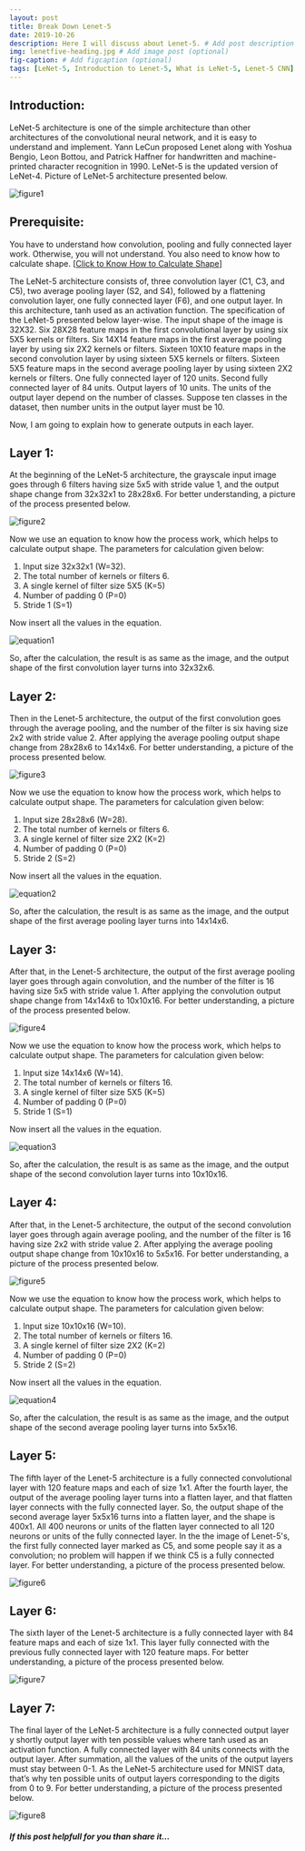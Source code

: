 ```yaml
---
layout: post
title: Break Down Lenet-5
date: 2019-10-26 
description: Here I will discuss about Lenet-5. # Add post description (optional)
img: lenetfive-heading.jpg # Add image post (optional)
fig-caption: # Add figcaption (optional)
tags: [LeNet-5, Introduction to Lenet-5, What is LeNet-5, Lenet-5 CNN]
---
```


## Introduction:
LeNet-5 architecture is one of the simple architecture than other architectures of the convolutional neural network, and it is easy to understand and implement. Yann LeCun proposed Lenet along with Yoshua Bengio, Leon Bottou, and Patrick Haffner for handwritten and machine-printed character recognition in 1990. LeNet-5 is the updated version of LeNet-4. Picture of LeNet-5 architecture presented below.

![figure1]({{site.baseurl}}/assets/img/lenetfive/image1.png)

## Prerequisite:
You have to understand how convolution, pooling and fully connected layer work. Otherwise, you will not understand. You also need to know how to calculate shape. 
[[Click to Know How to Calculate Shape](https://arnabfly.github.io/arnab_blog/lenet1/)]


The LeNet-5 architecture consists of, three convolution layer (C1, C3, and C5), two average pooling layer (S2, and S4), followed by a flattening convolution layer, one fully connected layer (F6), and one output layer. In this architecture, tanh used as an activation function.
The specification of the LeNet-5 presented below layer-wise.
The input shape of the image is 32X32.
Six 28X28 feature maps in the first convolutional layer by using six 5X5 kernels or filters.
Six 14X14 feature maps in the first average pooling layer by using six 2X2 kernels or filters.
Sixteen 10X10 feature maps in the second convolution layer by using sixteen 5X5 kernels or filters.
Sixteen 5X5 feature maps in the second average pooling layer by using sixteen 2X2 kernels or filters.
One fully connected layer of 120 units.
Second fully connected layer of 84 units.
Output layers of 10 units.
The units of the output layer depend on the number of classes. Suppose ten classes in the dataset, then number units in the output layer must be 10.

Now, I am going to explain how to generate outputs in each layer. 


## Layer 1: 
At the beginning of the LeNet-5 architecture, the grayscale input image goes through 6 filters having size 5x5 with stride value 1, and the output shape change from 32x32x1 to 28x28x6. For better understanding, a picture of the process presented below.

![figure2]({{site.baseurl}}/assets/img/lenetfive/image2.png)

Now we use an equation to know how the process work, which helps to calculate output shape. 
The parameters for calculation given below:
1.	Input size 32x32x1 (W=32).
2.	The total number of kernels or filters 6.
3.	A single kernel of filter size 5X5 (K=5)
4.	Number of padding 0 (P=0)
5.	Stride 1 (S=1) 

Now insert all the values in the equation.

![equation1]({{site.baseurl}}/assets/img/lenetfive/equation1.PNG)

So, after the calculation, the result is as same as the image, and the output shape of the first convolution layer turns into 32x32x6.

## Layer 2: 
Then in the Lenet-5 architecture, the output of the first convolution goes through the average pooling, and the number of the filter is six having size 2x2 with stride value 2. After applying the average pooling output shape change from 28x28x6 to 14x14x6. For better understanding, a picture of the process presented below.

![figure3]({{site.baseurl}}/assets/img/lenetfive/image3.png)

Now we use the equation to know how the process work, which helps to calculate output shape. 
The parameters for calculation given below:
1.	Input size 28x28x6 (W=28).
2.	The total number of kernels or filters 6.
3.	A single kernel of filter size 2X2 (K=2)
4.	Number of padding 0 (P=0)
5.	Stride 2 (S=2) 

Now insert all the values in the equation.

![equation2]({{site.baseurl}}/assets/img/lenetfive/equation2.PNG)

So, after the calculation, the result is as same as the image, and the output shape of the first average pooling layer turns into 14x14x6.

## Layer 3: 
After that, in the Lenet-5 architecture, the output of the first average pooling layer goes through again convolution, and the number of the filter is 16 having size 5x5 with stride value 1. After applying the convolution output shape change from 14x14x6 to 10x10x16. For better understanding, a picture of the process presented below.

![figure4]({{site.baseurl}}/assets/img/lenetfive/image4.png)

Now we use the equation to know how the process work, which helps to calculate output shape. 
The parameters for calculation given below:
1.	Input size 14x14x6 (W=14).
2.	The total number of kernels or filters 16.
3.	A single kernel of filter size 5X5 (K=5)
4.	Number of padding 0 (P=0)
5.	Stride 1 (S=1) 

Now insert all the values in the equation.

![equation3]({{site.baseurl}}/assets/img/lenetfive/equation3.PNG)

So, after the calculation, the result is as same as the image, and the output shape of the second convolution layer turns into 10x10x16.

## Layer 4: 
After that, in the Lenet-5 architecture, the output of the second convolution layer goes through again average pooling, and the number of the filter is 16 having size 2x2 with stride value 2. After applying the average pooling output shape change from 10x10x16 to 5x5x16. For better understanding, a picture of the process presented below.

![figure5]({{site.baseurl}}/assets/img/lenetfive/image5.png)

Now we use the equation to know how the process work, which helps to calculate output shape. 
The parameters for calculation given below:
1.	Input size 10x10x16 (W=10).
2.	The total number of kernels or filters 16.
3.	A single kernel of filter size 2X2 (K=2)
4.	Number of padding 0 (P=0)
5.	Stride 2 (S=2) 

Now insert all the values in the equation.

![equation4]({{site.baseurl}}/assets/img/lenetfive/equation4.PNG)

So, after the calculation, the result is as same as the image, and the output shape of the second average pooling layer turns into 5x5x16.

## Layer 5: 
The fifth layer of the Lenet-5 architecture is a fully connected convolutional layer with 120 feature maps and each of size 1x1. After the fourth layer, the output of the average pooling layer turns into a flatten layer, and that flatten layer connects with the fully connected layer. So, the output shape of the second average layer 5x5x16 turns into a flatten layer, and the shape is 400x1. All 400 neurons or units of the flatten layer connected to all 120 neurons or units of the fully connected layer. In the the image of Lenet-5's, the first fully connected layer marked as C5, and some people say it as a convolution; no problem will happen if we think C5 is a fully connected layer. For better understanding, a picture of the process presented below.


![figure6]({{site.baseurl}}/assets/img/lenetfive/image6.png)

## Layer 6: 
The sixth layer of the Lenet-5 architecture is a fully connected layer with 84 feature maps and each of size 1x1. This layer fully connected with the previous fully connected layer with 120 feature maps. For better understanding, a picture of the process presented below.

![figure7]({{site.baseurl}}/assets/img/lenetfive/image7.png)

## Layer 7: 
The final layer of the LeNet-5 architecture is a fully connected output layer y shortly output layer with ten possible values where tanh used as an activation function. A fully connected layer with 84 units connects with the output layer. After summation, all the values of the units of the output layers must stay between 0-1. As the LeNet-5 architecture used for MNIST data, that’s why ten possible units of output layers corresponding to the digits from 0 to 9. For better understanding, a picture of the process presented below.

![figure8]({{site.baseurl}}/assets/img/lenetfive/image8.png)




##### If this post helpfull for you than share it... 
